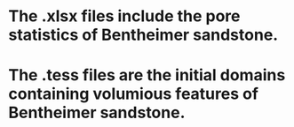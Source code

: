 # The .xlsx files include the pore statistics of Bentheimer sandstone.
# The .tess files are the initial domains containing volumious features of Bentheimer sandstone.
